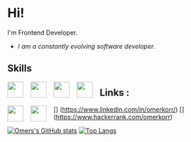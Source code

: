 # Hi!

I'm Frontend Developer.

* *I am a constantly evolving software developer.*

## Skills
<div>
  <img style="height:36px;float:left;margin-right:16px;" 
src="https://upload.wikimedia.org/wikipedia/commons/thumb/4/47/React.svg/250px-React.svg.png"/>
  <img style="height:36px;float:left;margin-right:16px;" 
src="https://upload.wikimedia.org/wikipedia/commons/thumb/d/d5/CSS3_logo_and_wordmark.svg/1200px-CSS3_logo_and_wordmark.svg.png"/>  
  <img style="height:36px;float:left;margin-right:16px;" 
src="https://upload.wikimedia.org/wikipedia/commons/thumb/9/99/Unofficial_JavaScript_logo_2.svg/70px-Unofficial_JavaScript_logo_2.svg.png"/>
  <img style="height:36px;float:left;margin-right:16px;" 
src="https://upload.wikimedia.org/wikipedia/commons/thumb/6/61/HTML5_logo_and_wordmark.svg/1024px-HTML5_logo_and_wordmark.svg.png"/> 
</div>

## Links :
  
[<img style="height:36px;float:left;margin-right:16px;" 
src='https://cdn.freelogovectors.net/wp-content/uploads/2020/01/linkedin-logo.png'>]
(https://www.linkedin.com/in/omerkorr/)
[<img style="height:36px;float:left;margin-right:16px;" 
src='https://1.bp.blogspot.com/-ULT9oDhqr24/XJYCrttOEpI/AAAAAAAAJYE/inXHXlzblBI3SbcGpiUj4TMNj-E8uPlaQCK4BGAYYCw/s1600/logo%2Bhackerrank%2Bicon.png'>]
(https://www.hackerrank.com/omerkorr)

[![Omers's GitHub stats](https://github-readme-stats.vercel.app/api?username=omerKor&theme=default)](https://github.com/anuraghazra/github-readme-stats)
[![Top Langs](https://github-readme-stats.vercel.app/api/top-langs/?username=omerKor&layout=compact)](https://github.com/anuraghazra/github-readme-stats)

